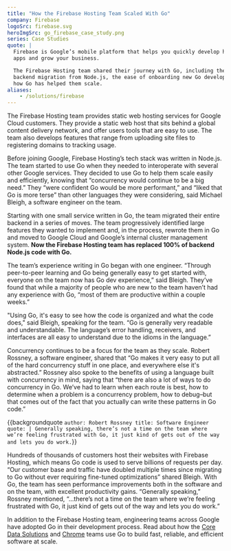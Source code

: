 ```yaml
---
title: "How the Firebase Hosting Team Scaled With Go"
company: Firebase
logoSrc: firebase.svg
heroImgSrc: go_firebase_case_study.png
series: Case Studies
quote: |
  Firebase is Google’s mobile platform that helps you quickly develop high-quality
  apps and grow your business.

  The Firebase Hosting team shared their journey with Go, including their
  backend migration from Node.js, the ease of onboarding new Go developers, and
  how Go has helped them scale.
aliases:
    - /solutions/firebase
---
```


The Firebase Hosting team provides static web hosting services for Google Cloud
customers. They provide a static web host that sits behind a global content
delivery network, and offer users tools that are easy to use. The team also
develops features that range from uploading site files to registering domains to
tracking usage.

Before joining Google, Firebase Hosting’s tech stack was written in Node.js. The
team started to use Go when they needed to interoperate with several other
Google services. They decided to use Go to help them scale easily and
efficiently, knowing that “concurrency would continue to be a big need.” They
“were confident Go would be more performant,” and “liked that Go is more terse”
than other languages they were considering, said Michael Bleigh, a software
engineer on the team.

Starting with one small service written in Go, the team migrated their entire
backend in a series of moves. The team progressively identified large features
they wanted to implement and, in the process, rewrote them in Go and moved to
Google Cloud and Google’s internal cluster management system. **Now the Firebase
Hosting team has replaced 100% of backend Node.js code with Go.**

The team’s experience writing in Go began with one engineer. “Through
peer-to-peer learning and Go being generally easy to get started with, everyone
on the team now has Go dev experience,” said Bleigh. They’ve found that while a
majority of people who are new to the team haven’t had any experience with Go,
“most of them are productive within a couple weeks.”

"Using Go, it's easy to see how the code is organized and what the code does,"
said Bleigh, speaking for the team. “Go is generally very readable and
understandable. The language’s error handling, receivers, and interfaces are all
easy to understand due to the idioms in the language.”

Concurrency continues to be a focus for the team as they scale. Robert Rossney,
a software engineer, shared that “Go makes it very easy to put all of the hard
concurrency stuff in one place, and everywhere else it's abstracted.” Rossney
also spoke to the benefits of using a language built with concurrency in mind,
saying that “there are also a lot of ways to do concurrency in Go. We’ve had to
learn when each route is best, how to determine when a problem is a concurrency
problem, how to debug–but that comes out of the fact that you actually can write
these patterns in Go code.”

{{backgroundquote `
  author: Robert Rossney
  title: Software Engineer
  quote: |
    Generally speaking, there’s not a time on the team where we’re feeling
    frustrated with Go, it just kind of gets out of the way and lets you do work.
`}}

Hundreds of thousands of customers host their websites with Firebase Hosting,
which means Go code is used to serve billions of requests per day. “Our customer
base and traffic have doubled multiple times since migrating to Go without ever
requiring fine-tuned optimizations” shared Bleigh.  With Go, the team has seen
performance improvements both in the software and on the team, with excellent
productivity gains. “Generally speaking,” Rossney mentioned, “...there’s not a
time on the team where we’re feeling frustrated with Go, it just kind of gets
out of the way and lets you do work.”

In addition to the Firebase Hosting team, engineering teams across Google have
adopted Go in their development process. Read about how the [Core Data
Solutions](/solutions/google/coredata/) and [Chrome](/solutions/google/chrome/)
teams use Go to build fast, reliable, and efficient software at scale.
